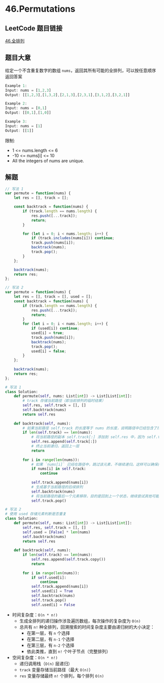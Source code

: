 # 46.Permutations

## LeetCode 题目链接

[46.全排列](https://leetcode.cn/problems/permutations/)

## 题目大意

给定一个不含重复数字的数组 `nums`，返回其所有可能的全排列，可以按任意顺序返回答案

```js
Example 1:
Input: nums = [1,2,3]
Output: [[1,2,3],[1,3,2],[2,1,3],[2,3,1],[3,1,2],[3,2,1]]

Example 2:
Input: nums = [0,1]
Output: [[0,1],[1,0]]

Example 3:
Input: nums = [1]
Output: [[1]]
```

限制:
- 1 <= nums.length <= 6
- -10 <= nums[i] <= 10
- All the integers of nums are unique.

## 解题

```js
// 写法 1
var permute = function(nums) {
    let res = [], track = [];

    const backtrack = function(nums) {
        if (track.length == nums.length) {
            res.push([...track]);
            return;
        }

        for (let i = 0; i < nums.length; i++) {
            if (track.includes(nums[i])) continue;
            track.push(nums[i]);
            backtrack(nums);
            track.pop();
        }
    };

    backtrack(nums);
    return res;
};

// 写法 2
var permute = function(nums) {
    let res = [], track = [], used = [];
    const backtrack = function(nums) {
        if (track.length == nums.length) {
            res.push([...track]);
            return;
        }
        for (let i = 0; i < nums.length; i++) {
            if (used[i]) continue;
            used[i] = true;
            track.push(nums[i]);
            backtrack(nums);
            track.pop();
            used[i] = false;
        }
    };
    
    backtrack(nums);
    return res;
};
```
```python
# 写法 1
class Solution:
    def permute(self, nums: List[int]) -> List[List[int]]:
        # track 存储当前路径（即当前排列的临时结果）
        self.res, self.track = [], []
        self.backtrack(nums)
        return self.res
    
    def backtrack(self, nums):
        # 如果当前路径 self.track 的长度等于 nums 的长度，说明路径中已经包含了所有的元素，生成了一个完整的排列
        if len(self.track) == len(nums):
            # 将当前路径的副本 self.track[:] 添加到 self.res 中，因为 self.track 是一个动态列表，需要复制一份来保存当前状态
            self.res.append(self.track[:])
            # 终止当前递归，返回上一层
            return
        
        for i in range(len(nums)):
            # 如果 `nums[i]` 已经在路径中，跳过该元素，不继续递归。这样可以确保排列中每个元素只使用一次
            if nums[i] in self.track:
                continue
            
            self.track.append(nums[i])
            # 生成基于当前路径的后续排列
            self.backtrack(nums)
            # 将当前路径的最后一个元素移除，目的是回到上一个状态，继续尝试其他可能的元素，从而生成不同的排列
            self.track.pop()

# 写法 2
# 使用 used 存储元素判断是否重复
class Solution:
    def permute(self, nums: List[int]) -> List[List[int]]:
        self.res, self.track = [], []
        self.used = [False] * len(nums)
        self.backtrack(nums)
        return self.res
    
    def backtrack(self, nums):
        if len(self.track) == len(nums):
            self.res.append(self.track.copy())
            return
            
        for i in range(len(nums)):
            if self.used[i]:
                continue
            self.track.append(nums[i])
            self.used[i] = True
            self.backtrack(nums)
            self.track.pop()
            self.used[i] = False
```

- 时间复杂度：`O(n * n!)`
  - 生成全排列的递归操作涉及遍历数组，每次操作的复杂度为 `O(n)`
  - 总共有 `n!` 种全排列，回溯搜索的时间复杂度主要由递归树的大小决定：
    - 在第一层，有 `n` 个选择
    - 在第二层，有 `n-1` 个选择
    - 在第三层，有 `n-2` 个选择
    - 依此类推，直到 `n!` 个叶子节点（完整排列）
- 空间复杂度：`O(n * n!)`
  - 递归调用栈（`O(n)` 层递归）
  - `track` 变量存储当前路径（最大 `O(n)`）
  - `res` 变量存储最终 `n!` 个排列，每个排列 `O(n)`
